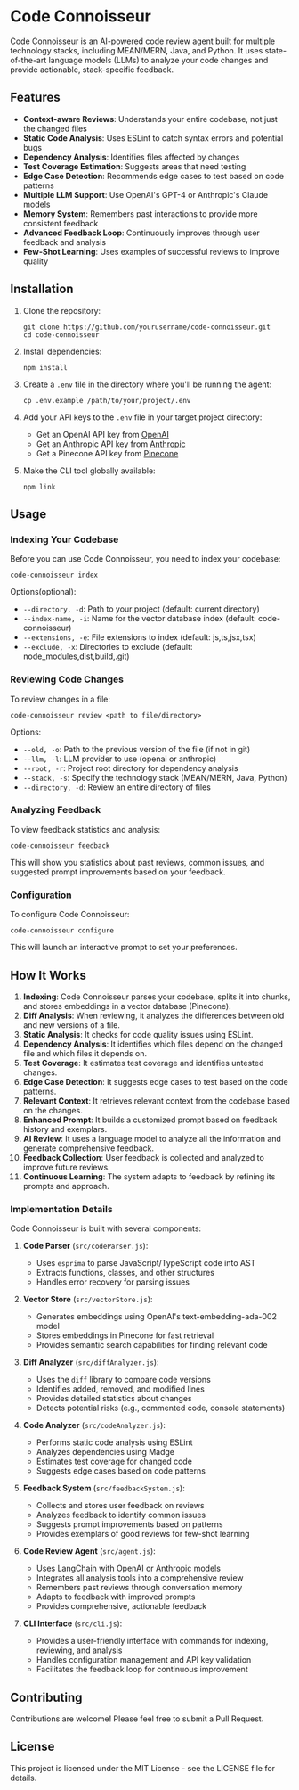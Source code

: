 # Code Connoisseur

Code Connoisseur is an AI-powered code review agent built for multiple technology stacks, including MEAN/MERN, Java, and Python. It uses state-of-the-art language models (LLMs) to analyze your code changes and provide actionable, stack-specific feedback.

## Features

- **Context-aware Reviews**: Understands your entire codebase, not just the changed files
- **Static Code Analysis**: Uses ESLint to catch syntax errors and potential bugs
- **Dependency Analysis**: Identifies files affected by changes
- **Test Coverage Estimation**: Suggests areas that need testing
- **Edge Case Detection**: Recommends edge cases to test based on code patterns
- **Multiple LLM Support**: Use OpenAI's GPT-4 or Anthropic's Claude models
- **Memory System**: Remembers past interactions to provide more consistent feedback
- **Advanced Feedback Loop**: Continuously improves through user feedback and analysis
- **Few-Shot Learning**: Uses examples of successful reviews to improve quality

## Installation

1. Clone the repository:
   ```
   git clone https://github.com/yourusername/code-connoisseur.git
   cd code-connoisseur
   ```

2. Install dependencies:
   ```
   npm install
   ```

3. Create a `.env` file in the directory where you'll be running the agent:
   ```
   cp .env.example /path/to/your/project/.env
   ```

4. Add your API keys to the `.env` file in your target project directory:
   - Get an OpenAI API key from [OpenAI](https://platform.openai.com/)
   - Get an Anthropic API key from [Anthropic](https://console.anthropic.com/)
   - Get a Pinecone API key from [Pinecone](https://app.pinecone.io/)

5. Make the CLI tool globally available:
   ```
   npm link
   ```

## Usage

### Indexing Your Codebase

Before you can use Code Connoisseur, you need to index your codebase:

```
code-connoisseur index
```

Options(optional):
- `--directory, -d`: Path to your project (default: current directory)
- `--index-name, -i`: Name for the vector database index (default: code-connoisseur)
- `--extensions, -e`: File extensions to index (default: js,ts,jsx,tsx)
- `--exclude, -x`: Directories to exclude (default: node_modules,dist,build,.git)

### Reviewing Code Changes

To review changes in a file:

```
code-connoisseur review <path to file/directory>
```

Options:
- `--old, -o`: Path to the previous version of the file (if not in git)
- `--llm, -l`: LLM provider to use (openai or anthropic)
- `--root, -r`: Project root directory for dependency analysis
- `--stack, -s`: Specify the technology stack (MEAN/MERN, Java, Python)
- `--directory, -d`: Review an entire directory of files

### Analyzing Feedback

To view feedback statistics and analysis:

```
code-connoisseur feedback
```

This will show you statistics about past reviews, common issues, and suggested prompt improvements based on your feedback.

### Configuration

To configure Code Connoisseur:

```
code-connoisseur configure
```

This will launch an interactive prompt to set your preferences.

## How It Works

1. **Indexing**: Code Connoisseur parses your codebase, splits it into chunks, and stores embeddings in a vector database (Pinecone).
2. **Diff Analysis**: When reviewing, it analyzes the differences between old and new versions of a file.
3. **Static Analysis**: It checks for code quality issues using ESLint.
4. **Dependency Analysis**: It identifies which files depend on the changed file and which files it depends on.
5. **Test Coverage**: It estimates test coverage and identifies untested changes.
6. **Edge Case Detection**: It suggests edge cases to test based on the code patterns.
7. **Relevant Context**: It retrieves relevant context from the codebase based on the changes.
8. **Enhanced Prompt**: It builds a customized prompt based on feedback history and exemplars.
9. **AI Review**: It uses a language model to analyze all the information and generate comprehensive feedback.
10. **Feedback Collection**: User feedback is collected and analyzed to improve future reviews.
11. **Continuous Learning**: The system adapts to feedback by refining its prompts and approach.

### Implementation Details

Code Connoisseur is built with several components:

1. **Code Parser** (`src/codeParser.js`):
   - Uses `esprima` to parse JavaScript/TypeScript code into AST
   - Extracts functions, classes, and other structures
   - Handles error recovery for parsing issues

2. **Vector Store** (`src/vectorStore.js`):
   - Generates embeddings using OpenAI's text-embedding-ada-002 model
   - Stores embeddings in Pinecone for fast retrieval
   - Provides semantic search capabilities for finding relevant code

3. **Diff Analyzer** (`src/diffAnalyzer.js`):
   - Uses the `diff` library to compare code versions
   - Identifies added, removed, and modified lines
   - Provides detailed statistics about changes
   - Detects potential risks (e.g., commented code, console statements)

4. **Code Analyzer** (`src/codeAnalyzer.js`):
   - Performs static code analysis using ESLint
   - Analyzes dependencies using Madge
   - Estimates test coverage for changed code
   - Suggests edge cases based on code patterns

5. **Feedback System** (`src/feedbackSystem.js`):
   - Collects and stores user feedback on reviews
   - Analyzes feedback to identify common issues
   - Suggests prompt improvements based on patterns
   - Provides exemplars of good reviews for few-shot learning

6. **Code Review Agent** (`src/agent.js`):
   - Uses LangChain with OpenAI or Anthropic models
   - Integrates all analysis tools into a comprehensive review
   - Remembers past reviews through conversation memory
   - Adapts to feedback with improved prompts
   - Provides comprehensive, actionable feedback

7. **CLI Interface** (`src/cli.js`):
   - Provides a user-friendly interface with commands for indexing, reviewing, and analysis
   - Handles configuration management and API key validation
   - Facilitates the feedback loop for continuous improvement

## Contributing

Contributions are welcome! Please feel free to submit a Pull Request.

## License

This project is licensed under the MIT License - see the LICENSE file for details.